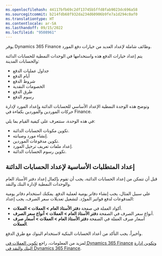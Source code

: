 ```yaml
---
ms.openlocfilehash: 44117bfb69c2df13745b5ffd8fab9023dc696a58
ms.sourcegitcommit: b214fdb68f932da234d60906b9fe7a1d294c0af0
ms.translationtype: HT
ms.contentlocale: ar-SA
ms.lasthandoff: 09/15/2022
ms.locfileid: "9508961"
---
```

يوفر Dynamics 365 Finance وظائف شاملة لإعداد العديد من خيارات دفع المورد.
 
يتم إعداد خيارات الدفع هذه واستخدامها في الوحدات النمطية للحسابات الدائنة والحسابات المدينة:

- جداول عمليات الدفع
- أيام الدفع
- شروط الدفع
- الخصومات النقدية
- طرق الدفع
- رسوم الدفع

وتوضح هذه الوحدة النمطية الإعداد الأساسي للحسابات الدائنة وإعداد المورد لإدارة حركات الموردين والموردين بكفاءة في Finance.

في هذه الوحدة، ستتعرف على كيفية القيام بما يلي:

- تكوين مكونات الحسابات الدائنة.
- إنشاء مورد وصيانته. 
- تكوين مدفوعات الموردين.
- إعداد ملفات تعريف ترحيل المورد.
- تكوين رسوم الحسابات الدائنة.

## <a name="prerequisites-for-accounts-payable-setup"></a>إعداد المتطلبات الأساسية لإعداد الحسابات الدائنة 

قبل أن تتمكن من إعداد الحسابات الدائنة، يجب أن تقوم بإكمال إعداد دفتر الأستاذ العام والوحدات النمطية لإدارة البنك والنقد. 

على سبيل المثال، يجب إنشاء دفاتر يومية لعملية الدفع. يمكنك استخدام دفاتر يومية المدفوعات لدفع فواتير المورّد. لتشغيل تعديلات سعر الصرف، يجب إعداد:

- أكواد العملة في صفحة **دفتر الأستاذ العام > العملات > العملات**.
- أنواع سعر الصرف في الصفحة **دفتر الأستاذ العام > العملات > أنواع سعر الصرف**.
- أسعار صرف العملة في الصفحة **دفتر الأستاذ العام > العملات > أسعار صرف العملات**.

وأخيراً، يجب التأكد من أعداد الحسابات البنكية لاستخدام البنوك مع طرق الدفع.

لمزيد من المعلومات، راجع [تكوين العملات في Dynamics 365 Finance](/training/modules/configure-currencies-dyn365-finance/?azure-portal=true) و[تكوين إدارة البنك والنقد في Dynamics 365 Finance](/training/modules/configure-cash-bank-management-dyn365-finance/?azure-portal=true).
